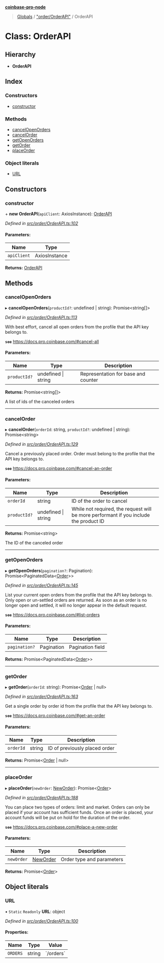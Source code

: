 **[coinbase-pro-node](../README.md)**

> [Globals](../globals.md) / ["order/OrderAPI"](../modules/_order_orderapi_.md) / OrderAPI

# Class: OrderAPI

## Hierarchy

- **OrderAPI**

## Index

### Constructors

- [constructor](_order_orderapi_.orderapi.md#constructor)

### Methods

- [cancelOpenOrders](_order_orderapi_.orderapi.md#cancelopenorders)
- [cancelOrder](_order_orderapi_.orderapi.md#cancelorder)
- [getOpenOrders](_order_orderapi_.orderapi.md#getopenorders)
- [getOrder](_order_orderapi_.orderapi.md#getorder)
- [placeOrder](_order_orderapi_.orderapi.md#placeorder)

### Object literals

- [URL](_order_orderapi_.orderapi.md#url)

## Constructors

### constructor

\+ **new OrderAPI**(`apiClient`: AxiosInstance): [OrderAPI](_order_orderapi_.orderapi.md)

_Defined in [src/order/OrderAPI.ts:102](https://github.com/bennycode/coinbase-pro-node/blob/e6678df/src/order/OrderAPI.ts#L102)_

#### Parameters:

| Name        | Type          |
| ----------- | ------------- |
| `apiClient` | AxiosInstance |

**Returns:** [OrderAPI](_order_orderapi_.orderapi.md)

## Methods

### cancelOpenOrders

▸ **cancelOpenOrders**(`productId?`: undefined \| string): Promise<string[]\>

_Defined in [src/order/OrderAPI.ts:113](https://github.com/bennycode/coinbase-pro-node/blob/e6678df/src/order/OrderAPI.ts#L113)_

With best effort, cancel all open orders from the profile that the API key belongs to.

**`see`** https://docs.pro.coinbase.com/#cancel-all

#### Parameters:

| Name         | Type                | Description                         |
| ------------ | ------------------- | ----------------------------------- |
| `productId?` | undefined \| string | Representation for base and counter |

**Returns:** Promise<string[]\>

A list of ids of the canceled orders

---

### cancelOrder

▸ **cancelOrder**(`orderId`: string, `productId?`: undefined \| string): Promise<string\>

_Defined in [src/order/OrderAPI.ts:129](https://github.com/bennycode/coinbase-pro-node/blob/e6678df/src/order/OrderAPI.ts#L129)_

Cancel a previously placed order. Order must belong to the profile that the API key belongs to.

**`see`** https://docs.pro.coinbase.com/#cancel-an-order

#### Parameters:

| Name | Type | Description |
| --- | --- | --- |
| `orderId` | string | ID of the order to cancel |
| `productId?` | undefined \| string | While not required, the request will be more performant if you include the product ID |

**Returns:** Promise<string\>

The ID of the canceled order

---

### getOpenOrders

▸ **getOpenOrders**(`pagination?`: Pagination): Promise<PaginatedData<[Order](../modules/_order_orderapi_.md#order)\>\>

_Defined in [src/order/OrderAPI.ts:145](https://github.com/bennycode/coinbase-pro-node/blob/e6678df/src/order/OrderAPI.ts#L145)_

List your current open orders from the profile that the API key belongs to. Only open or un-settled orders are returned. As soon as an order is no longer open and settled, it will no longer appear in the default request.

**`see`** https://docs.pro.coinbase.com/#list-orders

#### Parameters:

| Name          | Type       | Description      |
| ------------- | ---------- | ---------------- |
| `pagination?` | Pagination | Pagination field |

**Returns:** Promise<PaginatedData<[Order](../modules/_order_orderapi_.md#order)\>\>

---

### getOrder

▸ **getOrder**(`orderId`: string): Promise<[Order](../modules/_order_orderapi_.md#order) \| null\>

_Defined in [src/order/OrderAPI.ts:163](https://github.com/bennycode/coinbase-pro-node/blob/e6678df/src/order/OrderAPI.ts#L163)_

Get a single order by order id from the profile that the API key belongs to.

**`see`** https://docs.pro.coinbase.com/#get-an-order

#### Parameters:

| Name      | Type   | Description                   |
| --------- | ------ | ----------------------------- |
| `orderId` | string | ID of previously placed order |

**Returns:** Promise<[Order](../modules/_order_orderapi_.md#order) \| null\>

---

### placeOrder

▸ **placeOrder**(`newOrder`: [NewOrder](../modules/_order_orderapi_.md#neworder)): Promise<[Order](../modules/_order_orderapi_.md#order)\>

_Defined in [src/order/OrderAPI.ts:188](https://github.com/bennycode/coinbase-pro-node/blob/e6678df/src/order/OrderAPI.ts#L188)_

You can place two types of orders: limit and market. Orders can only be placed if your account has sufficient funds. Once an order is placed, your account funds will be put on hold for the duration of the order.

**`see`** https://docs.pro.coinbase.com/#place-a-new-order

#### Parameters:

| Name       | Type                                                | Description               |
| ---------- | --------------------------------------------------- | ------------------------- |
| `newOrder` | [NewOrder](../modules/_order_orderapi_.md#neworder) | Order type and parameters |

**Returns:** Promise<[Order](../modules/_order_orderapi_.md#order)\>

## Object literals

### URL

▪ `Static` `Readonly` **URL**: object

_Defined in [src/order/OrderAPI.ts:100](https://github.com/bennycode/coinbase-pro-node/blob/e6678df/src/order/OrderAPI.ts#L100)_

#### Properties:

| Name     | Type   | Value       |
| -------- | ------ | ----------- |
| `ORDERS` | string | \`/orders\` |
